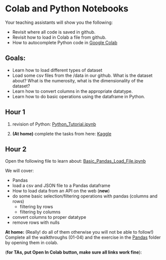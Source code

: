 # Colab and Python Notebooks

Your teaching assistants will show you the following:
- Revisit where all code is saved in github.
- Revisit how to load in Colab a file from github.
- How to autocomplete Python code in [Google Colab](https://colab.research.google.com/notebooks/intro.ipynb#)

## Goals:

- Learn how to load different types of dataset
- Load some csv files from the /data in our github. What is the dataset about? What is the numerosity, what is the dimensionality of the dataset? 
- Learn how to convert columns in the appropriate datatype.
- Learn how to do basic operations using the dataframe in Python.

## Hour 1
1. revision of Python: [Python_Tutorial.ipynb](https://colab.research.google.com/github/michalis0/Business-Intelligence-and-Analytics/blob/master/week2%20-%20Pandas%20and%20Python/Python_Tutorial.ipynb)

2. **(At home)** complete the tasks from here: [Kaggle](https://www.kaggle.com/learn/python)


## Hour 2

Open the following file to learn about: [Basic_Pandas_Load_File.ipynb](https://colab.research.google.com/github/michalis0/Business-Intelligence-and-Analytics/blob/master/week2%20-%20Pandas%20and%20Python/Basic_Pandas_Load_File.ipynb)

We will cover:
- Pandas
- load a csv and JSON file to a Pandas dataframe
- How to load data from an API on the web (**new**)
- do some basic selection/filtering operations with pandas (columns and rows)
    - filtering by rows
    - filtering by columns
- convert columns to proper datatype
- remove rows with nulls    

**At home:** (Really! do all of them otherwise you will not be able to follow!)
Complete all the walkthroughs (01-04) and the exercise in the [Pandas](https://github.com/michalis0/Business-Intelligence-and-Analytics/tree/master/week2%20-%20Pandas%20and%20Python/Pandas) folder by opening them in colab.


(**for TAs, put Open In Colab button, make sure all links work fine**):

